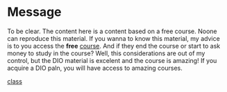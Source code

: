 # Message

To be clear. The content here is a content based on a free course. Noone can reproduce this material. If you wanna to know this material, my advice is to you access the **free** [course](https://web.dio.me/track/coding-the-future-claro-java-spring-boot). And if they end the course or start to ask money to study in the course? Well, this considerations are out of my control, but the DIO material is excelent and the course is amazing! If you acquire a DIO paln, you will have access to amazing courses.


[class](https://web.dio.me/course/ganhando-produtividade-com-stream-api/learning/5d093c52-f76d-4c26-a026-26858856070c?back=/track/coding-the-future-claro-java-spring-boot&tab=undefined&moduleId=undefined)
